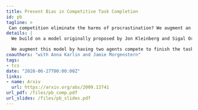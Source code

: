 ```yaml
---
title: Present Bias in Competitive Task Completion
id: pb
tagline: >
 Can competition eliminate the harms of procrastination? We augment an existing model of present bias in task completion with a unique competitive twist, and find that a small amount of competition alleviates the significant harms of procrastination.
details: |
  We build on a model originally proposed by Jon Kleinberg and Sigal Oren [[KO14]](https://arxiv.org/abs/1405.1254). In their model, tasks are represented by directed, acyclic graphs with designated start node $s$ and end node $t$. The agent traverses a shortest $s\to t$ path with one twist: when the evaluating the cost of a path, they multiple the cost of the first edge by their bias parameter, $b$. They traverse the first step of this biased path, and then *recompute* the best path. Existing results show that these biased agents can take *exponentially* more costly paths through a given graph.

  We augment this model by having two agents compete to finish the task first, with the winner getting a reward. We show that, for any graph, a very small amount of reward convinces biased agents to behave optimally, even when their natural behavior would have exponentially high cost. The amount of reward needed to guarantee optimal behavior with competition is also significantly less (in general) than several non-competitive reward schemes in the existing literature.
coauthors: "with Anna Karlin and Jamie Morgenstern"
tags:
- tcs
date: "2020-06-27T00:00:00Z"
links:
- name: Arxiv
  url: https://arxiv.org/abs/2009.13741
url_pdf: /files/pb_comp.pdf
url_slides: /files/pb_slides.pdf
---
```

